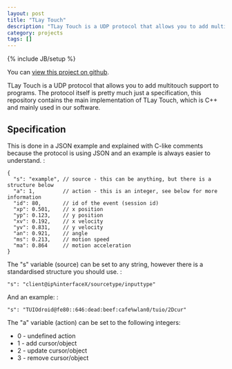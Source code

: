 ```yaml
---
layout: post
title: "TLay Touch"
description: "TLay Touch is a UDP protocol that allows you to add multitouch support to programs. The protocol itself is pretty much just a specification, this repository contains the main implementation of TLay Touch, which is C++ and mainly used in our software."
category: projects
tags: []
---
```

{% include JB/setup %}

You can [view this project on github](https://github.com/TouchLay/tlay-touch).

TLay Touch is a UDP protocol that allows you to add multitouch support
to programs. The protocol itself is pretty much just a specification,
this repository contains the main implementation of TLay Touch, which is
C++ and mainly used in our software.

Specification
-------------

This is done in a JSON example and explained with C-like comments
because the protocol is using JSON and an example is always easier to
understand. :

    {
      "s": "example", // source - this can be anything, but there is a structure below
      "a": 1,         // action - this is an integer, see below for more information
      "id": 80,       // id of the event (session id)
      "xp": 0.501,    // x position
      "yp": 0.123,    // y position
      "xv": 0.192,    // x velocity
      "yv": 0.831,    // y velocity
      "an": 0.921,    // angle
      "ms": 0.213,    // motion speed
      "ma": 0.864     // motion acceleration
    }

The "s" variable (source) can be set to any string, however there is a
standardised structure you should use. :

    "s": "client@ip%interfaceX/sourcetype/inputtype"

And an example: :

    "s": "TUIOdroid@fe80::646:dead:beef:cafe%wlan0/tuio/2Dcur"

The "a" variable (action) can be set to the following integers:

-   0 - undefined action
-   1 - add cursor/object
-   2 - update cursor/object
-   3 - remove cursor/object
